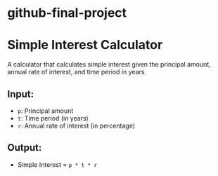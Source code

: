 # github-final-project

# Simple Interest Calculator

A calculator that calculates simple interest given the principal amount, annual rate of interest, and time period in years.

## Input:
- `p`: Principal amount
- `t`: Time period (in years)
- `r`: Annual rate of interest (in percentage)

## Output:
- Simple Interest = `p * t * r`

